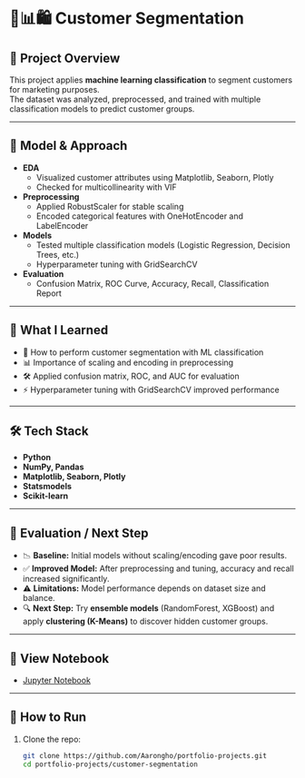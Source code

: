 
# 👥📊🛍️ Customer Segmentation

## 📂 Project Overview
This project applies **machine learning classification** to segment customers for marketing purposes.  
The dataset was analyzed, preprocessed, and trained with multiple classification models to predict customer groups.

---

## 🤖 Model & Approach
- **EDA**
  - Visualized customer attributes using Matplotlib, Seaborn, Plotly
  - Checked for multicollinearity with VIF
- **Preprocessing**
  - Applied RobustScaler for stable scaling
  - Encoded categorical features with OneHotEncoder and LabelEncoder
- **Models**
  - Tested multiple classification models (Logistic Regression, Decision Trees, etc.)
  - Hyperparameter tuning with GridSearchCV
- **Evaluation**
  - Confusion Matrix, ROC Curve, Accuracy, Recall, Classification Report

---

## 🎯 What I Learned
- 👥 How to perform customer segmentation with ML classification  
- 📊 Importance of scaling and encoding in preprocessing  
- 🛠 Applied confusion matrix, ROC, and AUC for evaluation  
- ⚡ Hyperparameter tuning with GridSearchCV improved performance  

---

## 🛠 Tech Stack
- **Python**
- **NumPy, Pandas**
- **Matplotlib, Seaborn, Plotly**
- **Statsmodels**
- **Scikit-learn**

---

## 📌 Evaluation / Next Step
- 📉 **Baseline:** Initial models without scaling/encoding gave poor results.  
- ✅ **Improved Model:** After preprocessing and tuning, accuracy and recall increased significantly.  
- ⚠️ **Limitations:** Model performance depends on dataset size and balance.  
- 🔍 **Next Step:** Try **ensemble models** (RandomForest, XGBoost) and apply **clustering (K-Means)** to discover hidden customer groups.  

---

## 🔗 View Notebook
- [Jupyter Notebook](Customer%20Segmentation.ipynb)

---

## 🚀 How to Run
1. Clone the repo:  
   ```bash
   git clone https://github.com/Aarongho/portfolio-projects.git
   cd portfolio-projects/customer-segmentation
